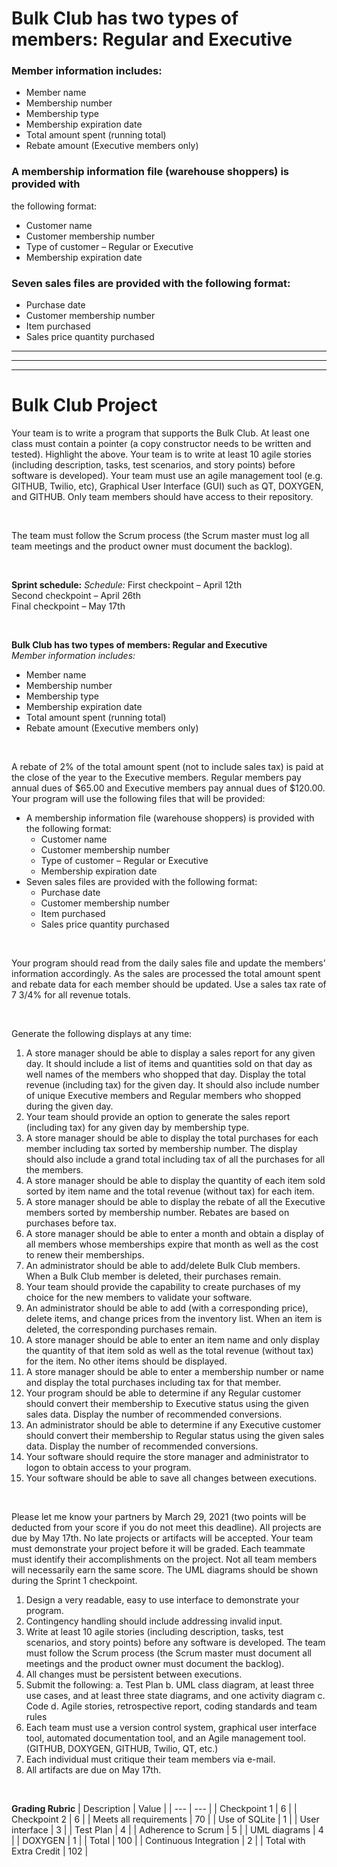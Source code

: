 # Bulk Club has two types of members: Regular and Executive  
### Member information includes: 
- Member name 
- Membership number 
- Membership type 
- Membership expiration date 
- Total amount spent (running total) 
- Rebate amount (Executive members only) 

### A membership information file (warehouse shoppers) is provided with 
the following format: 
 
- Customer name   
- Customer membership number   
- Type of customer – Regular or Executive 
- Membership expiration date 

### Seven sales files are provided with the following format: 

- Purchase date 
- Customer membership number   
- Item purchased 
- Sales price quantity purchased  





---
---
---

# Bulk Club Project	
Your team is to write a program that supports the Bulk Club.   At least one class must contain a pointer (a copy constructor needs to be written and tested).   Highlight the above.  Your team is to write at least 10 agile stories (including description, tasks, test scenarios, and story points) before software is developed).  Your team must use an agile management tool (e.g. GITHUB, Twilio, etc), Graphical User Interface (GUI) such as QT, DOXYGEN, and GITHUB.    Only team members should have access to their repository.

<br>

The team must follow the Scrum process (the Scrum master must log all team meetings and the product owner must document the backlog).

<br>

**Sprint schedule:**
*Schedule:* 
First checkpoint – April 12th   
Second checkpoint – April 26th   
Final checkpoint – May 17th

<br>

**Bulk Club has two types of members: Regular and Executive**  
*Member information includes:* 
- Member name 
- Membership number 
- Membership type 
- Membership expiration date 
- Total amount spent (running total) 
- Rebate amount (Executive members only) 

<br>

A rebate of 2% of the total amount spent (not to include sales tax) is paid at the close of the year to the Executive members. Regular members pay annual dues of $65.00 and Executive members pay annual dues of $120.00. Your program will use the following files that will be provided:
- A membership information file (warehouse shoppers) is provided with the following format:
	+ Customer name   
	+ Customer membership number   
	+ Type of customer – Regular or Executive
	+ Membership expiration date 
- Seven sales files are provided with the following format: 
	+ Purchase date 
	+ Customer membership number   
	+ Item purchased 
	+ Sales price quantity purchased  

<br>

Your program should read from the daily sales file and update the members’ information accordingly. As the sales are processed the total amount spent and rebate data for each member should be updated. Use a sales tax rate of 7 3/4% for all revenue totals.

<br>

Generate the following displays at any time:
1. A store manager should be able to display a sales report for any given day. It should include a list of items and quantities sold on that day as well names of the members who shopped that day.  Display the total revenue (including tax) for the given day.  It should also include number of unique Executive members and Regular members who shopped during the given day.   
2. Your team should provide an option to generate the sales report (including tax) for any given day by membership type. 
3. A store manager should be able to display the total purchases for each member including tax sorted by membership number. The display should also include a grand total including tax of all the purchases for all the members.  
4. A store manager should be able to display the quantity of each item sold sorted by item name and the total revenue (without tax) for each item. 
5. A store manager should be able to display the rebate of all the Executive members sorted by membership number. Rebates are based on purchases before tax. 
6. A store manager should be able to enter a month and obtain a display of all members whose memberships expire that month as well as the cost to renew their memberships. 
7. An administrator should be able to add/delete Bulk Club members. When a Bulk Club member is deleted, their purchases remain.
8. Your team should provide the capability to create purchases of my choice for the new members to validate your software.
9. An administrator should be able to add (with a corresponding price), delete items, and change prices from the inventory list. When an item is deleted, the corresponding purchases remain. 
10.  A store manager should be able to enter an item name and only display the quantity of that item sold as well as the total revenue (without tax) for the item.  No other items should be displayed. 
11.  A store manager should be able to enter a membership number or name and display the total purchases including tax for that member. 
12.  Your program should be able to determine if any Regular customer should convert their membership to Executive status using the given sales data. Display the number of recommended conversions. 
13.  An administrator should be able to determine if any Executive customer should convert their membership to Regular status using the given sales data. Display the number of recommended conversions. 
14.  Your software should require the store manager and administrator to logon to obtain access to your program. 
15.  Your software should be able to save all changes between executions. 

<br>

Please let me know your partners by March 29, 2021 (two points will be deducted from your score if you do not meet this deadline). All projects are due by May 17th.   No late projects or artifacts will be accepted.  Your team must demonstrate your project before it will be graded.   Each teammate must identify their accomplishments on the project. Not all team members will necessarily earn the same score.  The UML diagrams should be shown during the Sprint 1 checkpoint.

1.  Design a very readable, easy to use interface to demonstrate your program.   
2.  Contingency handling should include addressing invalid input.
3.  Write at least 10 agile stories (including description, tasks, test scenarios, and story points) before any software is developed. The team must follow the Scrum process (the Scrum master must document all meetings and the product owner must document the backlog). 
4.   All changes must be persistent between executions.  
5.  Submit the following: 
	a. Test Plan 
	b. UML class diagram, at least three use cases, and at least three state diagrams, and one activity diagram 
	c. Code 
	d. Agile stories, retrospective report, coding standards and team rules 
6.  Each team must use a version control system, graphical user interface tool, automated documentation tool, and an Agile management tool. (GITHUB, DOXYGEN, GITHUB, Twilio, QT, etc.) 
7.  Each individual must critique their team members via e-mail. 
8.  All artifacts are due on May 17th. 

<br>

**Grading Rubric**
| Description | Value |
| --- | --- |
| Checkpoint 1 | 6 |
| Checkpoint 2 | 6 |
| Meets all requirements | 70 |
| Use of SQLite | 1 |
| User interface | 3 |
| Test Plan | 4 |
| Adherence to Scrum | 5 |
| UML diagrams | 4 |
| DOXYGEN | 1 |
| Total | 100 |
| Continuous Integration | 2 |
| Total with Extra Credit | 102 |
